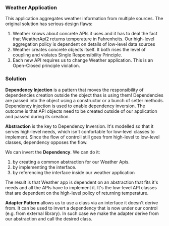### Weather Application
This application aggregates weather information from multiple sources.
The original solution has serious design flaws:

1. Weather knows about concrete APIs it uses and it has to deal the fact that 
   WeatherApi2 returns temperature in Fahrenheits. Our high-level aggregation policy is dependent on details of low-level data sources
2. Weather creates concrete objects itself. It both rises the level of coupling and violates Single Responsibility Principle.
3. Each new API requires us to change Weather application. This is an Open-Closed principle violation.

### Solution
**Dependency Injection** is a pattern that moves the responsibility of dependencies creation
outside the object thas is using them! 
Dependencies are passed into the object using a constructor or a bunch of setter methods.
Dependency injection is used to enable dependency inversion. The outcome is that API objects need to be created outside of our application and passed 
during its creation.

**Abstraction** is the key to Dependency Inversion. 
It's modelled so that it serves high-level needs, which isn't confortable for low-level classes to implement.
Since the flow of controll still goes from high-level to low-level classes, dependency opposes the flow.

We can invert the **Dependency**. We can do it:
 
 1. by creating a common abstraction for our Weather Apis.
 2. by implementing the interface.
 3. by referencing the interface inside our weather application
 
The result is that Weather app is dependent on an abstraction that fits it's needs and all the APIs have to implement it.
It's the low-level API classes that are dependent on the high-level policy of returning temperature.

**Adapter Pattern** allows us to use a class via an interface it doesn't derive from.
It can be used to invert a dependency that is now under our control (e.g. from external library).
In such case we make the adapter derive from our abstraction and call the desired class.